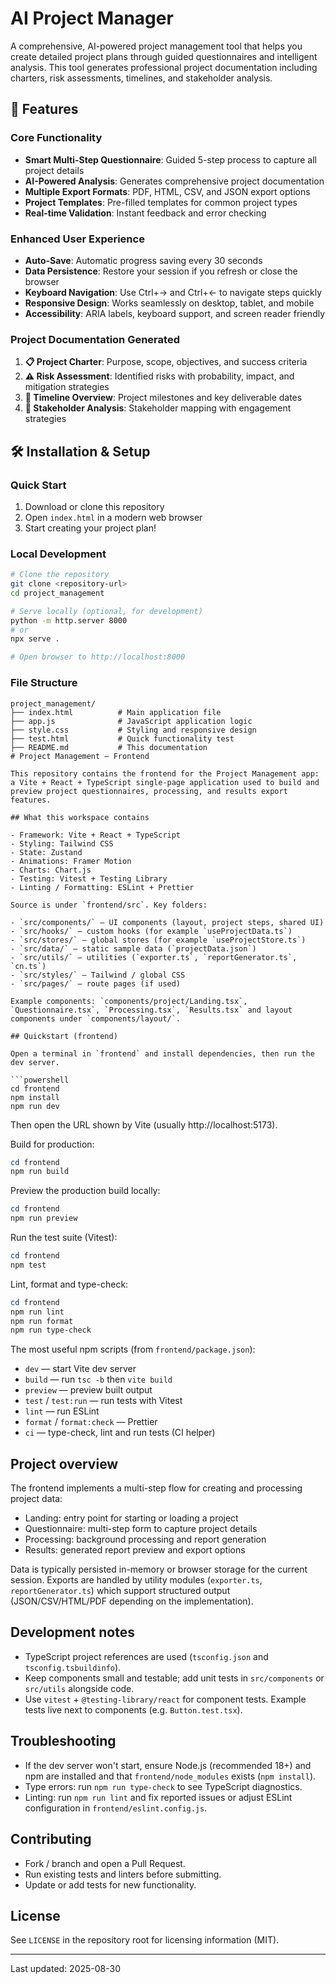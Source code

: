# AI Project Manager

A comprehensive, AI-powered project management tool that helps you create detailed project plans through guided questionnaires and intelligent analysis. This tool generates professional project documentation including charters, risk assessments, timelines, and stakeholder analysis.

## 🚀 Features

### Core Functionality
- **Smart Multi-Step Questionnaire**: Guided 5-step process to capture all project details
- **AI-Powered Analysis**: Generates comprehensive project documentation
- **Multiple Export Formats**: PDF, HTML, CSV, and JSON export options
- **Project Templates**: Pre-filled templates for common project types
- **Real-time Validation**: Instant feedback and error checking

### Enhanced User Experience
- **Auto-Save**: Automatic progress saving every 30 seconds
- **Data Persistence**: Restore your session if you refresh or close the browser
- **Keyboard Navigation**: Use Ctrl+→ and Ctrl+← to navigate steps quickly
- **Responsive Design**: Works seamlessly on desktop, tablet, and mobile
- **Accessibility**: ARIA labels, keyboard support, and screen reader friendly

### Project Documentation Generated
1. **📋 Project Charter**: Purpose, scope, objectives, and success criteria
2. **⚠️ Risk Assessment**: Identified risks with probability, impact, and mitigation strategies
3. **📅 Timeline Overview**: Project milestones and key deliverable dates
4. **👥 Stakeholder Analysis**: Stakeholder mapping with engagement strategies

## 🛠️ Installation & Setup

### Quick Start
1. Download or clone this repository
2. Open `index.html` in a modern web browser
3. Start creating your project plan!

### Local Development
```bash
# Clone the repository
git clone <repository-url>
cd project_management

# Serve locally (optional, for development)
python -m http.server 8000
# or
npx serve .

# Open browser to http://localhost:8000
```

### File Structure
```
project_management/
├── index.html          # Main application file
├── app.js              # JavaScript application logic
├── style.css           # Styling and responsive design
├── test.html           # Quick functionality test
├── README.md           # This documentation
# Project Management — Frontend

This repository contains the frontend for the Project Management app: a Vite + React + TypeScript single-page application used to build and preview project questionnaires, processing, and results export features.

## What this workspace contains

- Framework: Vite + React + TypeScript
- Styling: Tailwind CSS
- State: Zustand
- Animations: Framer Motion
- Charts: Chart.js
- Testing: Vitest + Testing Library
- Linting / Formatting: ESLint + Prettier

Source is under `frontend/src`. Key folders:

- `src/components/` — UI components (layout, project steps, shared UI)
- `src/hooks/` — custom hooks (for example `useProjectData.ts`)
- `src/stores/` — global stores (for example `useProjectStore.ts`)
- `src/data/` — static sample data (`projectData.json`)
- `src/utils/` — utilities (`exporter.ts`, `reportGenerator.ts`, `cn.ts`)
- `src/styles/` — Tailwind / global CSS
- `src/pages/` — route pages (if used)

Example components: `components/project/Landing.tsx`, `Questionnaire.tsx`, `Processing.tsx`, `Results.tsx` and layout components under `components/layout/`.

## Quickstart (frontend)

Open a terminal in `frontend` and install dependencies, then run the dev server.

```powershell
cd frontend
npm install
npm run dev
```

Then open the URL shown by Vite (usually http://localhost:5173).

Build for production:

```powershell
cd frontend
npm run build
```

Preview the production build locally:

```powershell
cd frontend
npm run preview
```

Run the test suite (Vitest):

```powershell
cd frontend
npm test
```

Lint, format and type-check:

```powershell
cd frontend
npm run lint
npm run format
npm run type-check
```

The most useful npm scripts (from `frontend/package.json`):

- `dev` — start Vite dev server
- `build` — run `tsc -b` then `vite build`
- `preview` — preview built output
- `test` / `test:run` — run tests with Vitest
- `lint` — run ESLint
- `format` / `format:check` — Prettier
- `ci` — type-check, lint and run tests (CI helper)

## Project overview

The frontend implements a multi-step flow for creating and processing project data:

- Landing: entry point for starting or loading a project
- Questionnaire: multi-step form to capture project details
- Processing: background processing and report generation
- Results: generated report preview and export options

Data is typically persisted in-memory or browser storage for the current session. Exports are handled by utility modules (`exporter.ts`, `reportGenerator.ts`) which support structured output (JSON/CSV/HTML/PDF depending on the implementation).

## Development notes

- TypeScript project references are used (`tsconfig.json` and `tsconfig.tsbuildinfo`).
- Keep components small and testable; add unit tests in `src/components` or `src/utils` alongside code.
- Use `vitest` + `@testing-library/react` for component tests. Example tests live next to components (e.g. `Button.test.tsx`).

## Troubleshooting

- If the dev server won't start, ensure Node.js (recommended 18+) and npm are installed and that `frontend/node_modules` exists (`npm install`).
- Type errors: run `npm run type-check` to see TypeScript diagnostics.
- Linting: run `npm run lint` and fix reported issues or adjust ESLint configuration in `frontend/eslint.config.js`.

## Contributing

- Fork / branch and open a Pull Request.
- Run existing tests and linters before submitting.
- Update or add tests for new functionality.

## License

See `LICENSE` in the repository root for licensing information (MIT).

---

Last updated: 2025-08-30
